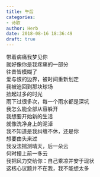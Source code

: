 ```yaml
---  
title: 午后  
categories:  
- 诗歌  
author: Herb  
date: 2018-08-16 18:36:49  
draft: true
---  
```

带着病痛我梦见你  
就好像你是我疼痛的一部分  
往昔皆模糊了  
爱与恨的边界，被时间重新划定    
我被迫回到那块球场  
捡起过多的时光  
雨下过很多次，每一个雨水都是深坑  
我怎么能全部从容躲开    
我想要开始新的生活  
就像洗净身上的泥淖  
我不知道是我纠缠不休，还是你  
想要由头来过    
我没法揣测晴天，后一朵云  
何时撞上前一多云  
我把风力交给你：自己乘凉并安于现状  
这核心议题并不在我，我不能想太多